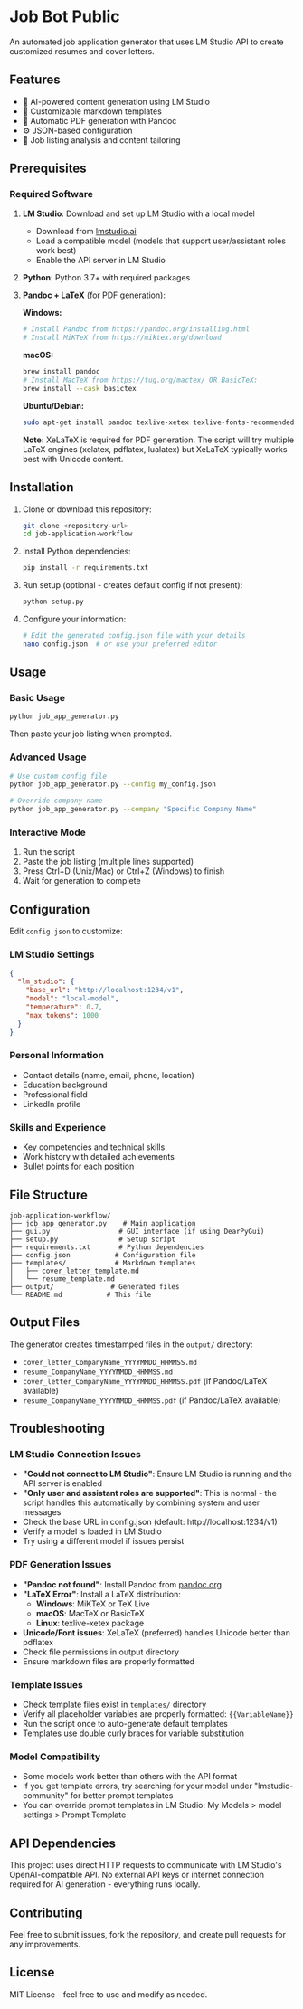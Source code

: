 # Job Bot Public

An automated job application generator that uses LM Studio API to create customized resumes and cover letters.

## Features

- 🤖 AI-powered content generation using LM Studio
- 📝 Customizable markdown templates
- 📄 Automatic PDF generation with Pandoc
- ⚙️ JSON-based configuration
- 🎯 Job listing analysis and content tailoring

## Prerequisites

### Required Software

1. **LM Studio**: Download and set up LM Studio with a local model
   - Download from [lmstudio.ai](https://lmstudio.ai/)
   - Load a compatible model (models that support user/assistant roles work best)
   - Enable the API server in LM Studio

2. **Python**: Python 3.7+ with required packages

3. **Pandoc + LaTeX** (for PDF generation):
   
   **Windows:**
   ```bash
   # Install Pandoc from https://pandoc.org/installing.html
   # Install MiKTeX from https://miktex.org/download
   ```
   
   **macOS:**
   ```bash
   brew install pandoc
   # Install MacTeX from https://tug.org/mactex/ OR BasicTeX:
   brew install --cask basictex
   ```
   
   **Ubuntu/Debian:**
   ```bash
   sudo apt-get install pandoc texlive-xetex texlive-fonts-recommended
   ```
   
   **Note:** XeLaTeX is required for PDF generation. The script will try multiple LaTeX engines (xelatex, pdflatex, lualatex) but XeLaTeX typically works best with Unicode content.

## Installation

1. Clone or download this repository:
   ```bash
   git clone <repository-url>
   cd job-application-workflow
   ```

2. Install Python dependencies:
   ```bash
   pip install -r requirements.txt
   ```

3. Run setup (optional - creates default config if not present):
   ```bash
   python setup.py
   ```

4. Configure your information:
   ```bash
   # Edit the generated config.json file with your details
   nano config.json  # or use your preferred editor
   ```

## Usage

### Basic Usage
```bash
python job_app_generator.py
```
Then paste your job listing when prompted.

### Advanced Usage
```bash
# Use custom config file
python job_app_generator.py --config my_config.json

# Override company name
python job_app_generator.py --company "Specific Company Name"
```

### Interactive Mode
1. Run the script
2. Paste the job listing (multiple lines supported)
3. Press Ctrl+D (Unix/Mac) or Ctrl+Z (Windows) to finish
4. Wait for generation to complete

## Configuration

Edit `config.json` to customize:

### LM Studio Settings
```json
{
  "lm_studio": {
    "base_url": "http://localhost:1234/v1",
    "model": "local-model",
    "temperature": 0.7,
    "max_tokens": 1000
  }
}
```

### Personal Information
- Contact details (name, email, phone, location)
- Education background
- Professional field
- LinkedIn profile

### Skills and Experience
- Key competencies and technical skills
- Work history with detailed achievements
- Bullet points for each position

## File Structure

```
job-application-workflow/
├── job_app_generator.py    # Main application
├── gui.py                 # GUI interface (if using DearPyGui)
├── setup.py               # Setup script
├── requirements.txt       # Python dependencies
├── config.json           # Configuration file
├── templates/            # Markdown templates
│   ├── cover_letter_template.md
│   └── resume_template.md
├── output/              # Generated files
└── README.md           # This file
```

## Output Files

The generator creates timestamped files in the `output/` directory:
- `cover_letter_CompanyName_YYYYMMDD_HHMMSS.md`
- `resume_CompanyName_YYYYMMDD_HHMMSS.md`  
- `cover_letter_CompanyName_YYYYMMDD_HHMMSS.pdf` (if Pandoc/LaTeX available)
- `resume_CompanyName_YYYYMMDD_HHMMSS.pdf` (if Pandoc/LaTeX available)

## Troubleshooting

### LM Studio Connection Issues
- **"Could not connect to LM Studio"**: Ensure LM Studio is running and the API server is enabled
- **"Only user and assistant roles are supported"**: This is normal - the script handles this automatically by combining system and user messages
- Check the base URL in config.json (default: http://localhost:1234/v1)
- Verify a model is loaded in LM Studio
- Try using a different model if issues persist

### PDF Generation Issues
- **"Pandoc not found"**: Install Pandoc from [pandoc.org](https://pandoc.org/installing.html)
- **"LaTeX Error"**: Install a LaTeX distribution:
  - **Windows**: MiKTeX or TeX Live
  - **macOS**: MacTeX or BasicTeX
  - **Linux**: texlive-xetex package
- **Unicode/Font issues**: XeLaTeX (preferred) handles Unicode better than pdflatex
- Check file permissions in output directory
- Ensure markdown files are properly formatted

### Template Issues
- Check template files exist in `templates/` directory
- Verify all placeholder variables are properly formatted: `{{VariableName}}`
- Run the script once to auto-generate default templates
- Templates use double curly braces for variable substitution

### Model Compatibility
- Some models work better than others with the API format
- If you get template errors, try searching for your model under "lmstudio-community" for better prompt templates
- You can override prompt templates in LM Studio: My Models > model settings > Prompt Template

## API Dependencies

This project uses direct HTTP requests to communicate with LM Studio's OpenAI-compatible API. No external API keys or internet connection required for AI generation - everything runs locally.

## Contributing

Feel free to submit issues, fork the repository, and create pull requests for any improvements.

## License

MIT License - feel free to use and modify as needed.
